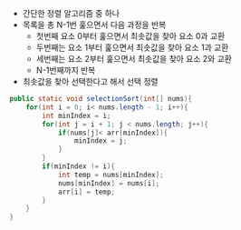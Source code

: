 - 간단한 정렬 알고리즘 중 하나
- 목록을 총 N-1번 훑으면서 다음 과정을 반복
	- 첫번째 요소 0부터 훑으면서 최솟값을 찾아 요소 0과 교환
	- 두번째는 요소 1부터 훑으면서 최솟값을 찾아 요소 1과 교환
	- 세번째는 요소 2부터 훑으면서 최솟값을 찾아 요소 2와 교환
	- N-1번째까지 반복
- 최솟값을 찾아 선택한다고 해서 선택 정렬



```java
public static void selectionSort(int[] nums){
	for(int i = 0; i< nums.length - 1; i++){
		int minIndex = i;
		for(int j = i + 1; j < nums.length; j++){
			if(nums[j]< arr[minIndex]){
				minIndex = j;
			}
		}
		if(minIndex != i){
			int temp = nums[minIndex];
			nums[minIndex] = nums[i];
			arr[i] = temp;
		}
	}
}
```